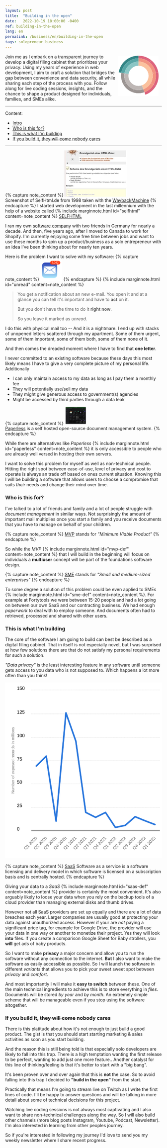 ```yaml
---
layout: post
title:  "Building in the open"
date:   2022-10-19 18:00:00 -0400
ref: building-in-the-open
lang: en
permalink: /business/en/building-in-the-open
tags: solopreneur business
---
```


<img src="/assets/posts/building-in-the-open/features.svg" width="130" height="130" style="float:right; margin: 5px 10px 10px 0"/>
Join me as I embark on a transparent journey to develop a digital filing cabinet that prioritizes your privacy.
Using my years of experience in web development, I aim to craft a solution that bridges the gap between convenience and data security, 
all while sharing each step of the process with you. 
Follow along for live coding sessions, insights, and the chance to shape a product designed for individuals, families, and SMEs alike.

---

Content:

  - [Intro](#intro)
  - [Who is this for?](#who)
  - [This is what I'm building](#usp)
  - [If you build it, ~~they will come~~ nobody cares](#building) 

---

<a name="intro" />

{% capture note_content %}
    ![Selfhtml.de in 1998](/assets/posts/building-in-the-open/selfhtml.jpg)<br>
    Screenshot of SelfHtml.de from 1998 taken with the 
    [WaybackMachine](https://web.archive.org/web/20000915151937/http://www.netzwelt.com/selfhtml/tcab.htm)
{% endcapture %}
I started web development in the last millennium with the help of a website called 
{% include marginnote.html id="selfhtml" content=note_content  %} [SELFHTML](https://wiki.selfhtml.org/)

I ran my own [software company](https://www.fortytools.com/) with two friends in Germany for nearly a decade. 
And then, five years ago, after I moved to Canada to work for Shopify.
I'm currently enjoying some free time between jobs and want to use these months to 
spin up a product/business as a solo entrepreneur with an idea I've been thinking about for nearly ten years.

Here is the problem I want to solve with my software:
{% capture note_content %}
    <img src="/assets/posts/building-in-the-open/unread.svg" style="width: 5em" alt="Mail logo indicating a lot of unreal e-mails">
{% endcapture %}
{% include marginnote.html id="unread" content=note_content  %}
> You get a notification about an new e-mail. You open it and at a glance you can tell it's important and have to **act** on it.
>
> But you don't have the time to do it **right now**.
>
> So you leave it marked as _unread_.

I do this with physical mail too -- And it is a nightmare. I end up with stacks of unopened letters scattered through my apartment. Some of them urgent, some of them
important, some of them both, some of them none of it.

And then comes the dreaded moment where I have to find that **one letter**.

I never committed to an existing software because these days this most likely means I have to give a very complete 
picture of my personal life. Additionally

- I can only maintain access to my data as long as I pay them a monthly fee
- They will potentially use/sell my data
- They might give generous access to government(s) agencies 
- Might be accessed by third parties through a data leak

{% capture note_content %}
    <img src="/assets/posts/building-in-the-open/paperless.png" style="width: 5em" alt="Mail logo indicating a lot of unreal e-mails"><br>
    [Paperless](https://github.com/paperless-ngx/paperless-ngx) is a self hosted open-source document management system.
{% endcapture %}

While there are alternatives like _Paperless_ {% include marginnote.html id="paperless" content=note_content  %} it is only accessible to people who are already well versed in
hosting their own servers.

I want to solve this problem for myself as well as non-technical people. Hitting the right spot between ease-of-use, level of privacy and cost to operate is 
always an trade off based on ones current situation. Knowing this I will be building a software that allows users to choose a compromise that suits _their_ needs
and change their mind over time.

### <a name="who" /> Who is this for?

I've talked to a lot of friends and family and a lot of people struggle with _document management_ in similar ways. Not surprisingly the amount of important 
mail multiplies once you start a family and you receive documents that you have to manage on behalf of your children.

{% capture note_content %}
[MVP](https://en.wikipedia.org/wiki/Minimum_viable_product "Check out the definition on Wikipedia") stands for _"Minimum Viable Product"_
{% endcapture %}

So while the _MVP_ {% include marginnote.html id="mvp-def" content=note_content %} that I will build in the beginning
will focus on individuals a **multiuser** concept will be part of the foundations software design.

{% capture note_content %}
[SME](https://en.wikipedia.org/wiki/Small_and_medium-sized_enterprises  "Check out the definition on Wikipedia") stands for _"Small and medium-sized enterprises"_
{% endcapture %}

To some degree a solution of this problem could be even applied to SMEs {% include marginnote.html id="sme-def" content=note_content %}.
For example at Fortytools we were between 15-20 people and had a lot going on between our own SaaS and our contracting business. We had enough _paperwork_ to deal
with to employ someone. And documents often had to retrieved, processed and shared with other users.

### <a name="usp" /> This is what I'm building

The core of the software I am going to build can best be described as a digital filing cabinet. That in itself is not especially novel, but I was surprised at
how few solutions there are that do not satisfy my personal requirements for such a solution.

_"Data privacy"_ is the least interesting feature in any software until someone 
gets access to you data who is not supposed to. Which happens a lot more often than you think!

![data breaches](/assets/posts/building-in-the-open/breaches23.svg)


{% capture note_content %}
[SaaS](https://en.wikipedia.org/wiki/Software_as_a_service) Software as a service is a software licensing and delivery model in which software is licensed on a subscription basis and is centrally hosted.
{% endcapture %}

Giving your data to a _SaaS_ {% include marginnote.html id="saas-def" content=note_content %} provider is certainly the most convenient. It's also arguably likely to loose your data when you rely
on the backup tools of a cloud provider than managing external disks and thumb drives.

However not all SaaS providers are set up equally and there are a lot of data breaches each year. Larger companies are usually good
at protecting your data against unauthorized access. However if your are _not_ paying a significant price tag, for example for Google Drive,
the provider will use your data in one way or another to monetize their project. Yes they will look **into** files. If you create
a comparison Google Sheet for Baby strollers, you **will** get ads of baby products.

So I want to make **privacy** a major concern and allow you to run the software without any connection to the internet.
**But** I also want to make the software as easily accessible as possible.
So I will launch the software in different _variants_ that allows you to pick your sweet sweet spot between _privacy_ and _comfort_. 
<div id="variants"></div>

And most importantly I will make it **easy to switch** between these. One of the main technical ingredients to achieve this is to store
everything in _files_. Documents will be stored _by year_ and _by month_. An extremely simple scheme that will be manageable even if you
stop using the software altogether.

<div id="features"></div>

### <a name="building" /> If you build it, ~~they will come~~ nobody cares

There is this platitude about how it's not enough to just build a good product.
The gist is that you should start starting marketing & sales activities as soon as you start building.

And the reason this is still being told is that especially solo developers are likely to fall into this trap.
There is a high temptation wanting the first release to be perfect, wanting to add just one more feature..
Another catalyst for this line of thinking/feeling is that it's better to start with a "big bang". 

It's been proven over and over again that this is **not** the case.
So to avoid falling into this trap I decided to **"build in the open"** from the start.

Practically that means I'm going to stream live on Twitch as I write the first lines of code.
I'll be happy to answer questions and will be talking in more detail about some of technical
decisions for this project.

Watching live coding sessions is not always most captivating and I also want to share non-technical challenges
along the way. So I will also build other channels (more blog posts Instagram, Youtube, Podcast, Newsletter). I'm also 
interested in learning from other peoples journey.

So if you're interested in following my journey I'd love to send you my weekly newsletter where I share recent progress.

<div id="subscribe"></div>

<link rel="stylesheet" href="/assets/interactive/styles.css">
<script src="/assets/interactive/interactive.js"></script>
<script>
  var variants = Elm.Interactive.init({
    node: document.getElementById('variants'),
    flags: { kind: "Variants", lang: "en" }
  });

  var features = Elm.Interactive.init({
    node: document.getElementById('features'),
    flags: { kind: "Features" , lang: "en" }
  });

  var subscribe = Elm.Interactive.init({
    node: document.getElementById('subscribe'),
    flags: { kind: "Subscribe" }
  });
</script>

